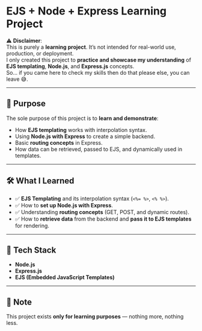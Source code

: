 # EJS + Node + Express Learning Project  

⚠️ **Disclaimer**:  
This is purely a **learning project**. It’s not intended for real-world use, production, or deployment.  
I only created this project to **practice and showcase my understanding** of **EJS templating**, **Node.js**, and **Express.js** concepts.  
So… if you came here to check my skills then do that please else, you can leave 😅.  

---

## 🎯 Purpose  
The sole purpose of this project is to **learn and demonstrate**:  
- How **EJS templating** works with interpolation syntax.  
- Using **Node.js with Express** to create a simple backend.  
- Basic **routing concepts** in Express.  
- How data can be retrieved, passed to EJS, and dynamically used in templates.  

---

## 🛠️ What I Learned  
- ✅ **EJS Templating** and its interpolation syntax (`<%= %>`, `<% %>`).  
- ✅ How to **set up Node.js with Express**.  
- ✅ Understanding **routing concepts** (GET, POST, and dynamic routes).  
- ✅ How to **retrieve data** from the backend and **pass it to EJS templates** for rendering.  

---

## 🚀 Tech Stack  
- **Node.js**  
- **Express.js**  
- **EJS (Embedded JavaScript Templates)**  

---

## 📌 Note  
This project exists **only for learning purposes** — nothing more, nothing less.  

